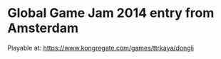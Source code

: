 # Global Game Jam 2014 entry from Amsterdam

Playable at:
https://www.kongregate.com/games/ttrkaya/dongli
